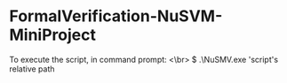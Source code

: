 # FormalVerification-NuSVM-MiniProject
To execute the script, in command prompt: <\br>
$ .\NuSMV.exe 'script's relative path
